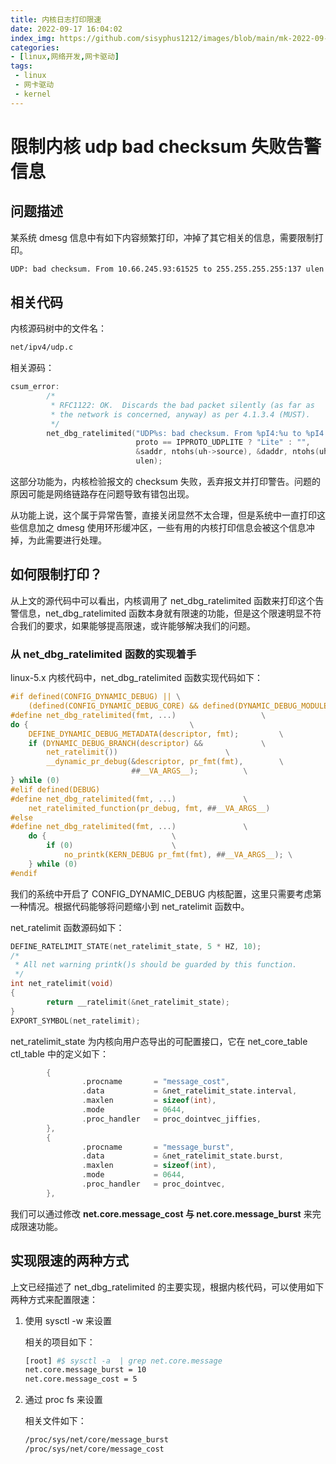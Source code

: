 ```yaml
---
title: 内核日志打印限速
date: 2022-09-17 16:04:02
index_img: https://github.com/sisyphus1212/images/blob/main/mk-2022-09-20-18-49-08.png?raw=true
categories:
- [linux,网络开发,网卡驱动]
tags:
 - linux
 - 网卡驱动
 - kernel
---
```


# 限制内核 udp bad checksum 失败告警信息
## 问题描述
某系统 dmesg 信息中有如下内容频繁打印，冲掉了其它相关的信息，需要限制打印。

```bash
UDP: bad checksum. From 10.66.245.93:61525 to 255.255.255.255:137 ulen 58
```

## 相关代码
内核源码树中的文件名：

```bash
net/ipv4/udp.c
```
相关源码：

```c
csum_error:
        /*
         * RFC1122: OK.  Discards the bad packet silently (as far as
         * the network is concerned, anyway) as per 4.1.3.4 (MUST).
         */
        net_dbg_ratelimited("UDP%s: bad checksum. From %pI4:%u to %pI4:%u ulen %d\n",
                            proto == IPPROTO_UDPLITE ? "Lite" : "",
                            &saddr, ntohs(uh->source), &daddr, ntohs(uh->dest),
                            ulen);
```
这部分功能为，内核检验报文的 checksum 失败，丢弃报文并打印警告。问题的原因可能是网络链路存在问题导致有错包出现。

从功能上说，这个属于异常告警，直接关闭显然不太合理，但是系统中一直打印这些信息加之 dmesg 使用环形缓冲区，一些有用的内核打印信息会被这个信息冲掉，为此需要进行处理。


## 如何限制打印？
从上文的源代码中可以看出，内核调用了 net_dbg_ratelimited 函数来打印这个告警信息，net_dbg_ratelimited 函数本身就有限速的功能，但是这个限速明显不符合我们的要求，如果能够提高限速，或许能够解决我们的问题。

### 从 net_dbg_ratelimited 函数的实现着手
linux-5.x 内核代码中，net_dbg_ratelimited 函数实现代码如下：

```c
#if defined(CONFIG_DYNAMIC_DEBUG) || \
	(defined(CONFIG_DYNAMIC_DEBUG_CORE) && defined(DYNAMIC_DEBUG_MODULE))
#define net_dbg_ratelimited(fmt, ...)					\
do {									\
	DEFINE_DYNAMIC_DEBUG_METADATA(descriptor, fmt);			\
	if (DYNAMIC_DEBUG_BRANCH(descriptor) &&				\
	    net_ratelimit())						\
		__dynamic_pr_debug(&descriptor, pr_fmt(fmt),		\
		                   ##__VA_ARGS__);			\
} while (0)
#elif defined(DEBUG)
#define net_dbg_ratelimited(fmt, ...)				\
	net_ratelimited_function(pr_debug, fmt, ##__VA_ARGS__)
#else
#define net_dbg_ratelimited(fmt, ...)				\
	do {							\
		if (0)						\
			no_printk(KERN_DEBUG pr_fmt(fmt), ##__VA_ARGS__); \
	} while (0)
#endif
```
我们的系统中开启了 CONFIG_DYNAMIC_DEBUG 内核配置，这里只需要考虑第一种情况。根据代码能够将问题缩小到 net_ratelimit 函数中。

net_ratelimit 函数源码如下：

```c
DEFINE_RATELIMIT_STATE(net_ratelimit_state, 5 * HZ, 10);
/*
 * All net warning printk()s should be guarded by this function.
 */
int net_ratelimit(void)
{
        return __ratelimit(&net_ratelimit_state);
}
EXPORT_SYMBOL(net_ratelimit);
```

net_ratelimit_state 为内核向用户态导出的可配置接口，它在 net_core_table ctl_table 中的定义如下：

```c
        {
                .procname       = "message_cost",
                .data           = &net_ratelimit_state.interval,
                .maxlen         = sizeof(int),
                .mode           = 0644,
                .proc_handler   = proc_dointvec_jiffies,
        },
        {
                .procname       = "message_burst",
                .data           = &net_ratelimit_state.burst,
                .maxlen         = sizeof(int),
                .mode           = 0644,
                .proc_handler   = proc_dointvec,
        },
```
我们可以通过修改 **net.core.message_cost 与 net.core.message_burst** 来完成限速功能。

## 实现限速的两种方式
上文已经描述了 net_dbg_ratelimited 的主要实现，根据内核代码，可以使用如下两种方式来配置限速：

1. 使用 sysctl -w 来设置

	相关的项目如下：

	```bash
	[root] #$ sysctl -a  | grep net.core.message
	net.core.message_burst = 10
	net.core.message_cost = 5
	```
2. 通过 proc fs 来设置

	相关文件如下：

	```bash
	/proc/sys/net/core/message_burst
	/proc/sys/net/core/message_cost
	```

